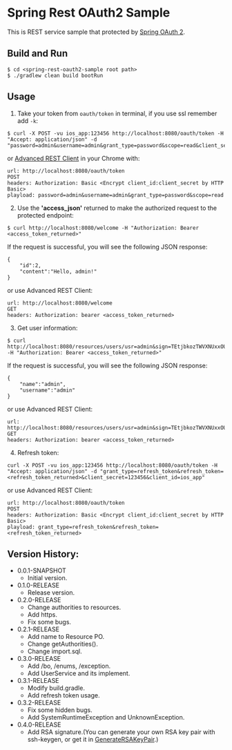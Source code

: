 # Spring Rest OAuth2 Sample

This is REST service sample that protected by [Spring OAuth 2](http://projects.spring.io/spring-security-oauth/).

## Build and Run

```
$ cd <spring-rest-oauth2-sample root path>
$ ./gradlew clean build bootRun
```

## Usage

1. Take your token from `oauth/token` in terminal, if you use ssl remember add `-k`:

```
$ curl -X POST -vu ios_app:123456 http://localhost:8080/oauth/token -H "Accept: application/json" -d "password=admin&username=admin&grant_type=password&scope=read&client_secret=123456&client_id=ios_app"
```

or [Advanced REST Client](https://github.com/jarrodek/advanced-rest-client) in your Chrome with:

```
url: http://localhost:8080/oauth/token
POST
headers: Authorization: Basic <Encrypt client_id:client_secret by HTTP Basic>
playload: password=admin&username=admin&grant_type=password&scope=read
```

2. Use the **'access_json'** returned to make the authorized request to the protected endpoint:

```
$ curl http://localhost:8080/welcome -H "Authorization: Bearer <access_token_returned>"
```
If the request is successful, you will see the following JSON response:

```
{
	"id":2,
	"content":"Hello, admin!"
}
```

or use Advanced REST Client:

```
url: http://localhost:8080/welcome
GET
headers: Authorization: bearer <access_token_returned>
```

3. Get user information:

```
$ curl http://localhost:8080/resources/users/usr=admin&sign=TEtjbkozTWVXNUxxOUJTYmxubUNJQkhqN0dPeE1RUzdqM0tURThsVXlJd29sQXMvZ01NVno1a05JaUwwNmVQTHRMSS9lOEtZSnRqL1JDN3JockhkYm9GaHVFeUZZcHB2MEhwVTJ2OEoxYVoyYXJHZm1jWitQUSt0QVVDTXp3Zm9JWEVXbmYwbXN6UnExc1AybjcxVGtaeHUyKzdrb1BQamNlL05sNkV2UnVqZm92NWJ4dCtnZG1Mc0ZSWURIVVlBTTg0cE51RGg2aW9hYzJuUU91cUZ4eFJ5c0hNcmRiSUtCeGlhcWRxVUljc1VDUm8wOElNWm1pcUhWY28vWXNTRnRRMU4weFJvNjRaS2JxK293WUZHb09XMUQ5eE9CdzM3VjFGMXpTZUZuSmRMTjYwUDVsMEpYNlRrS3hMNzNCakp0VnA2b2lNVWRCYXQ4MkgxRWNzekdBPT0= -H "Authorization: Bearer <access_token_returned>"
```

If the request is successful, you will see the following JSON response:

```
{
	"name":"admin",
	"username":"admin"
}
```

or use Advanced REST Client:

```
url: http://localhost:8080/resources/users/usr=admin&sign=TEtjbkozTWVXNUxxOUJTYmxubUNJQkhqN0dPeE1RUzdqM0tURThsVXlJd29sQXMvZ01NVno1a05JaUwwNmVQTHRMSS9lOEtZSnRqL1JDN3JockhkYm9GaHVFeUZZcHB2MEhwVTJ2OEoxYVoyYXJHZm1jWitQUSt0QVVDTXp3Zm9JWEVXbmYwbXN6UnExc1AybjcxVGtaeHUyKzdrb1BQamNlL05sNkV2UnVqZm92NWJ4dCtnZG1Mc0ZSWURIVVlBTTg0cE51RGg2aW9hYzJuUU91cUZ4eFJ5c0hNcmRiSUtCeGlhcWRxVUljc1VDUm8wOElNWm1pcUhWY28vWXNTRnRRMU4weFJvNjRaS2JxK293WUZHb09XMUQ5eE9CdzM3VjFGMXpTZUZuSmRMTjYwUDVsMEpYNlRrS3hMNzNCakp0VnA2b2lNVWRCYXQ4MkgxRWNzekdBPT0=
GET
headers: Authorization: bearer <access_token_returned>
```

4. Refresh token:

```
curl -X POST -vu ios_app:123456 http://localhost:8080/oauth/token -H "Accept: application/json" -d "grant_type=refresh_token&refresh_token=<refresh_token_returned>&client_secret=123456&client_id=ios_app"
```

or use Advanced REST Client:

```
url: http://localhost:8080/oauth/token
POST
headers: Authorization: Basic <Encrypt client_id:client_secret by HTTP Basic>
playload: grant_type=refresh_token&refresh_token=<refresh_token_returned>
```

## Version History:

- 0.0.1-SNAPSHOT
  - Initial version.
- 0.1.0-RELEASE
  - Release version.
- 0.2.0-RELEASE
  - Change authorities to resources.
  - Add https.
  - Fix some bugs.
- 0.2.1-RELEASE
  - Add name to Resource PO.
  - Change getAuthorities().
  - Change import.sql.
- 0.3.0-RELEASE
  - Add /bo, /enums, /exception.
  - Add UserService and its implement.
- 0.3.1-RELEASE
  - Modify build.gradle.
  - Add refresh token usage.
- 0.3.2-RELEASE
  - Fix some hidden bugs.
  - Add SystemRuntimeException and UnknownException.
- 0.4.0-RELEASE
  - Add RSA signature.(You can generate your own RSA key pair with ssh-keygen, or get it in [GenerateRSAKeyPair](/src/test/java/com/github/saintdan/GenerateRSAKeyPair.java).)